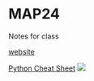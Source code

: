 # MAP24
Notes for class

[website](https://jg220.github.io/MAP24/)

[Python Cheat Sheet](https://github.com/williamedwardhahn/MathData24)
<img src="https://logos-world.net/wp-content/uploads/2020/06/Florida-Atlantic-Owls-Logo.png">
